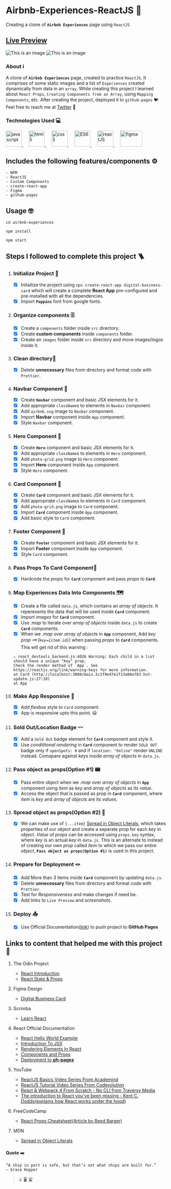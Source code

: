 # Airbnb-Experiences-ReactJS 🌌

Creating a clone of **`Airbnb Experiences`** page using `ReactJS`


## [Live Preview](https://hmjatt.github.io/Airbnb-Experiences-ReactJS/)

![This is an image](https://github.com/hmjatt/hmjatt.github.io/blob/master/images/Airbnb-Experiences-clone/Desktop-preview.png)
![This is an image](https://github.com/hmjatt/hmjatt.github.io/blob/master/images/Airbnb-Experiences-clone/Mobile-preview.png)

### About ℹ️

A clone of **`Airbnb Experiences`** page, created to practice `ReactJS`. It comprises of some static images and a list of `Experiences` created dynamically from data in an `array`. While creating this project I learned about `React Props`, `Creating Components from an Array`, using `Mapping Components`, etc. After creating the project, deployed it to `github-pages` :bird: Feel free to reach me at [Twitter](https://twitter.com/hmjatt/) :ocean:

### Technologies Used 💻

<a href="https://developer.mozilla.org/en-US/docs/Web/JavaScript" target="_blank" rel="noreferrer"> <img src="https://raw.githubusercontent.com/devicons/devicon/master/icons/javascript/javascript-original.svg" alt="javascript" width="50" height="50"/> </a> &emsp; <a href="https://www.w3.org/html/" target="_blank" rel="noreferrer"> <img src="https://raw.githubusercontent.com/devicons/devicon/master/icons/html5/html5-original-wordmark.svg" alt="html5" width="50" height="50"/> </a> &emsp; <a href="https://www.w3schools.com/css/" target="_blank" rel="noreferrer"> <img src="https://raw.githubusercontent.com/devicons/devicon/master/icons/css3/css3-original-wordmark.svg" alt="css3" width="50" height="50"/> </a> &emsp; <a href="https://www.w3schools.com/js/js_es6.asp" target="_blank" rel="noreferrer"> <img src="https://camo.githubusercontent.com/792f7fce1ff8bfac6d0524a21b69161cdc6080a3c4e39979f21d5f8489d6fdd3/68747470733a2f2f692e626c6f67732e65732f3534356366382f6573362d6c6f676f2f6f726967696e616c2e706e67" alt="ES6" width="50" height="50"/> </a> &emsp; <a href="https://reactjs.org/" target="_blank" rel="noreferrer"> <img src="https://upload.wikimedia.org/wikipedia/commons/a/a7/React-icon.svg" alt="reactJS" width="50" height="50"/> </a> &emsp; <a href="https://www.figma.com/" target="_blank" rel="noreferrer"> <img src="https://upload.wikimedia.org/wikipedia/commons/a/ad/Figma-1-logo.png" alt="figma" width="70" height="50"/> </a>

## Includes the following features/components ⚙️

    - NPM
    - ReactJS
    - Custom Components
    - create-react-app
    - Figma
    - github-pages

## Usage 🤓

```
cd airbnb-experiences

```

```
npm install

```

```
npm start

```

## Steps I followed to complete this project 🪜

1. ### Initialize Project 🎍

    - [x] Initailize the project using `npx create-react-app digital-business-card` which will create a complete **React App** pre-configured and pre-installed with all the dependencies.
    - [x] Import **`Poppins`** font from google fonts.

2. ### Organize components 🗄️

    - [x] Create a `components` folder inside `src` directory.
    - [x] Create **custom components** inside `components` folder.
    - [x] Create an `images` folder inside `src` directory and move images/logos inside it.

3. ### Clean directory🧹

    - [x] Delete **unnecessary** files from directory and format code with `Prettier`.

4. ### Navbar Component 🧩

    - [x] Create **`Navbar`** component and basic JSX elements for it.
    - [x] Add appropriate `className`s to elements in `Navbar` component.
    - [x] Add `airbnb.svg` image to `Navbar` component.
    - [x] Import **Navbar** component inside `App` component.
    - [x] Style `Navbar` component.

5. ### Hero Component 🧩

    - [x] Create **`Hero`** component and basic JSX elements for it.
    - [x] Add appropriate `className`s to elements in `Hero` component.
    - [x] Add `photo-grid.png` image to `Hero` component.
    - [x] Import **Hero** component inside `App` component.
    - [x] Style `Hero` component.

6. ### Card Component 🧩

    - [x] Create **`Card`** component and basic JSX elements for it.
    - [x] Add appropriate `className`s to elements in `Card` component.
    - [x] Add `photo-grid.png` image to `Card` component.
    - [x] Import **`Card`** component inside `App` component.
    - [x] Add basic style to `Card` component.

7. ### Footer Component 🧩

    - [x] Create **`Footer`** component and basic JSX elements for it.
    - [x] Import **Footer** component inside `App` component.
    - [x] Style `Card` component.

8. ### Pass Props To Card Component🎴

    - [x] Hardcode the _props_ for **`Card`** component and pass _props_ to **`Card`**.

9. ### Map Experiences Data Into Components 🗺️

    - [x] Create a file called `data.js`, which contains an _array of objects_. It reperesents the data that will be used inside **`Card`** component.
    - [x] Import _images_ for **`Card`** component.
    - [x] Use _.map_ to iterate over _array of objects_ inside `data.js` to create **`Card`** components.
    - [x] When we _.map_ over _array of objects_ in **`App`** component, Add _key prop 🗝️ (`key={item.id}`)_ when passing _props_ to **`Card`** components. This will get rid of this warning :

    ```
    ⚠️ react_devtools_backend.js:4026 Warning: Each child in a list should have a unique "key" prop.
    Check the render method of `App`. See https://reactjs.org/link/warning-keys for more information.
    at Card (http://localhost:3000/main.5c1f9e47e1f13a06e783.hot-update.js:27:18)
    at App

    ```

10. ### Make App Responsive 🎨

    - [x] Add _flexbox_ style to `Card` component.
    - [x] App is responsive upto this point. :smiley:

11. ### Sold Out/Location Badge 〰️

    - [x] Add a `Sold Out` badge element for **`Card`** component and style it.
    - [x] Use _condititonal rendering_ in **`Card`** component to render `SOLD OUT` badge only if `openSpots: 0` and if `location: "Online"` render `ONLINE` instead. Comapare against _keys_ inside _array of objects_ in `data.js`.

12. ### Pass object as props(Option #1) 📟

    - [x] Pass entire object when we _.map_ over _array of objects_ in **`App`** component using _item_ as _key_ and _array of objects_ as its _value_.
    - [x] Access the object that is passed as prop in **`Card`** component, where _item_ is _key_ and _array of objects_ are its _values_.

13. ### Spread object as props(Option #2) 📼

    - [x] We can make use of `{...item}` [Spread in Object Literals](https://developer.mozilla.org/en-US/docs/Web/JavaScript/Reference/Operators/Spread_syntax#spread_in_object_literals), which takes properties of our _object_ and create a separate prop for each _key_ in _object_. _Value_ of _props_ can be accessed using `props.key` syntax, where _key_ is an actual _key_ in `data.js`. This is an alternate to instead of creating our own _prop_ called _item_ to which we pass our entire _object_, **`Pass object as props(Option #1)`** is used in this project.

14. ### Prepare for Deployment 🪢

    - [x] Add More than 3 items inside **`Card`** component by updating `data.js`.
    - [x] Delete **unnecessary** files from directory and format code with `Prettier`.
    - [x] Test for _Responsiveness_ and make changes if need be.
    - [x] Add links to `Live Preview` and _screenshots_.

15. ### Deploy 📤

    - [x] Use Official Documentation([link](https://create-react-app.dev/docs/deployment/#github-pages)) to push project to **GitHub Pages**

## Links to content that helped me with this project 🔗

1. The Odin Project

    - [React Introduction](https://www.theodinproject.com/lessons/node-path-javascript-react-introduction)
    - [React State & Props](https://www.theodinproject.com/lessons/node-path-javascript-state-and-props)

2. Figma Design

    - [Digital Business Card](https://www.figma.com/file/4ctPLUvIn5b5Ep6YPOZWWd/Digital-Business-Card?node-id=0%3A1)

3. Scrimba

    - [Learn React](https://scrimba.com/learn/learnreact)

4. React Official Documentation

    - [React Hello World Example](https://reactjs.org/docs/hello-world.html)
    - [Introduction To JSX](https://reactjs.org/docs/introducing-jsx.html)
    - [Rendering Elements In React](https://reactjs.org/docs/rendering-elements.html)
    - [Components and Props](https://reactjs.org/docs/components-and-props.html)
    - [Deployment to **gh-pages**](https://create-react-app.dev/docs/deployment/#github-pages)

5. YouTube

    - [ReactJS Basics Video Series From Academind](https://www.youtube.com/watch?v=JPT3bFIwJYA&list=PL55RiY5tL51oyA8euSROLjMFZbXaV7skS)
    - [ReactJS Tutorial Video Series From Codevolution](https://www.youtube.com/watch?v=QFaFIcGhPoM&list=PLC3y8-rFHvwgg3vaYJgHGnModB54rxOk3&index=2)
    - [React & Webpack 4 From Scratch - No CLI from Traversy Media](https://www.youtube.com/watch?v=deyxI-6C2u4)
    - [The introduction to React you've been missing - Kent C. Dodds(explains how React works under the hood)](https://www.youtube.com/watch?v=SAIdyBFHfVU)

6. FreeCodeCamp

    - [React Props Cheatsheet(Article by Reed Barger)](https://www.freecodecamp.org/news/react-props-cheatsheet/)

7. MDN
    - [Spread in Object Literals](https://developer.mozilla.org/en-US/docs/Web/JavaScript/Reference/Operators/Spread_syntax#spread_in_object_literals)

#### Quote ✒️

    “A ship in port is safe, but that’s not what ships are built for.”
    — Grace Hopper

> :anchor: :desktop_computer: :motorway:
